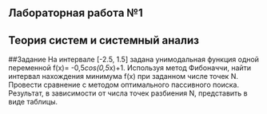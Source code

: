 ## Лабораторная работа №1 
## Теория систем и системный анализ 

##Задание
На интервале [-2.5, 1.5] задана унимодальная функция одной переменной f(x)= -0,5*cos(0,5*x)+1.
Используя метод Фибоначчи, найти интервал нахождения минимума f(x) при заданном числе точек N. 
Провести сравнение с методом оптимального пассивного поиска. Результат, в зависимости от числа точек разбиения N, представить в виде таблицы.   
